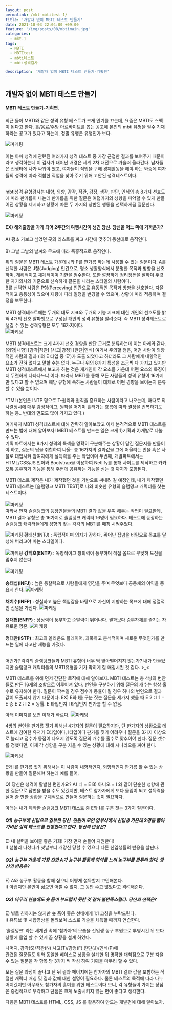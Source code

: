 ```yaml
---
layout: post
permalink: /mkt-mbtitest-1/
title: '개발자 없이 MBTI 테스트 만들기'
date: 2021-10-03 22:04:00 +09:00
feature: '/img/posts/08/mbtimain.jpg'
categories:
  - mkt-1
tags:
  - MBTI
  - MBTItest
  - mbti테스트
  - mbti성격검사

description: '개발자 없이 MBTI 테스트 만들기-기획편'
---
```


## 개발자 없이 MBTI 테스트 만들기
#### MBTI 테스트 만들기-기획편.
최근 들어 MBTI와 같은 성격 유형 테스트가 크게 인기를 끄는데, 요즘은 MBTI도 스펙이 된다고 한다. 홀/음료/주방 아르바이트를 뽑는 공고에 본인의 mbti 유형을 필수 기재하라는 공고가 있다고 하는데, 정말 유행은 유행인가 보다.
<br>

![마케팅](/img/posts/08/mbti_5.PNG)<br>
<br>
이는 아마 성격에 관련된 여러가지 성격 테스트 중 가장 근접한 결과를 보여주기 때문이라고 생각하는데 이 검사가 태어난 배경은 세계 2차 대전으로 거슬러 올라간다.
남자들은 전쟁터에 나가 싸워야 했고, 여자들이 직업을 구해 경제활동을 해야 하는 와중에 여자들의 성격에 따라 적합한 직업을 찾아 주기 위해 고안된 성격테스트이다.
<br>
<br>

mbti성격 유형검사는 내향, 외향, 감각, 직관, 감정, 생각, 판단, 인식의 총 8가지 선호도에 따라 판가름이 나는데 판가름을 위한 질문은 여덟가지의 성향을 파악할 수 있게 만들어진 상황을 제시하고 상황에 따른 두 가지의 상반된 행동을 선택하게끔 질문한다.
<br>

![마케팅](/img/posts/08/mbti_7.PNG)
<br>
<br>
<b>EX) 해외출장을 가게 되어 2주간의 여행시간이 생긴 당신. 당신을 어느 쪽에 가까운가?</b>
<br><br>
A)	평소 가보고 싶었던 곳의 리스트를 짜고 시간에 맞추어 동선대로 움직인다.
<br><br>
B)	그날 그날의 날씨와 무드에 따라 즉흥적으로 움직인다.
<br>

위의 질문은 MBTI 테스트 가운데 J와 P를 판가름 하는데 사용할 수 있는 질문이다.
A를 선택한 사람은 J형(Judging) 인간으로, 평소 생활양식에서 분명한 목적과 방향을 선호하며, 계획적이고 체계적이며 기한을 엄수한다. 또한 깔끔하게 정리정돈을 잘하며 뚜렷한 자기의사와 기준으로 신속하게 결론을 내리는 스타일의 사람이다.<br>
B를 선택한 사람은 P형(Perceving) 인간으로 유동적인 목적과 방향을 선호한다. 자율적이고 융통성이 있으며 재량에 따라 일정을 변경할 수 있으며, 상황에 따라 적응하며 결정을 보류한다.<br>
<br>
MBTI 성격테스트에는 두개의 태도 지표와 두개의 기능 지표에 대한 개인의 선호도를 밝혀 4개의 선호 알파벳으로 구성된 개인의 성격 유형을 알려준다. 즉 MBTI 성격테스트로 생길 수 있는 성격유형은 모두 16가지이다.<br>
![마케팅](/img/posts/08/mbti_8.png)<br>
<br>
MBTI 성격테스트는 크게 4가지 선호 경향을 판단 근거로 분류하는데 이는 아래와 같다.<br>
[외향|내향] [감각|직관] [사고|감정] [판단|인식]
여기서 주의할 점은, 어떤 사람이 외향적인 사람의 결과 (I와 E 타입 중 ‘E’)가 도출 되었다고 하더라도 그 사람에게 내향적인 요소가 전혀 없다고 말할 수는 없다. 누구나 위의 8가지 특성을 조금씩 다 가지고 있지만 MBTI 성격테스트에서 보고자 하는 것은 개개인이 각 요소들 가운데 어떤 요소의 특징이 더 뚜렷하게 나타나느냐 이다. 따라서 MBTI를 통해 모든 사람들의 성격 유형이 16가지만 있다고 할 수 없으며 해당 유형에 속하는 사람들이 대체로 어떤 경향을 보이는지 분류할 수 있을 뿐이다.<br><br>
*TMI (본인은 INTP 형으로 T-원리와 원칙을 중요하는 사람이라고 나오는데, 때때로 의사결정시에 매우 감정적이고, 원칙을 어기며 흘러가는 흐름에 따라 결정을 번복하기도 하는 등.. 반대의 면모도 많이 가지고 있다.)<br>

여기까지 MBTI 성격테스트에 대해 간략히 알아보았고 이제 본격적으로 MBTI 테스트를 만드는 법에 대해 알아보자!
MBTI 테스트를 만드는 일은 크게 1)기획과 2)개발로 나눌 수 있다.<br>
기획 파트에서는 8가지 성격의 특색을 명확히 구분해주는 상황이 담긴 질문지를 만들어야 하고,
질문의 답을 취합하여 나올- 총 16가지의 결과값을 그에 어울리는 인물 혹은 사물로 대입시켜
참여자에게 설득력을 주는 작업이며 두번째, 개발파트에서는 HTML/CSS/JS 언어와 Bootstrap을 이용하여 Netlify를 통해 사이트를 제작하고 카카오톡 공유하기 기능을 통해 주변에 공유하는 기능을 심는 것 까지가 포함된다.<br>

MBTI 테스트 제작은 내가 제작했던 것을 기반으로 써내려 갈 예정인데,
내가 제작했던 MBTI 테스트는 [슬램덩크 MBTI TEST]로 나와 비슷한 유형의 슬램덩크 캐릭터를 찾는 테스트이다.<br><br>
![마케팅](/img/posts/08/mbti_9.gif)
<br>
따라서 먼저 슬램덩크의 등장인물들의 MBTI 결과 값을 부여 해주는 작업이 필요한데,
MBTI 결과 유형은 총 16가지로 슬램덩크 캐릭터 16명이 필요하다.
테스트에 등장하는 슬램덩크 캐릭터들에게 성향의 맞는 각각의 MBTI를 매칭 시켜주었다.<br>

![마케팅](/img/posts/08/hts.jfif)
황태산(INTJ)
: 독립적이며 의지가 강하다. 뛰어난 집념을 바탕으로 목표를 달성해 버리고야 마는 스타일이다.
<br><br>
![마케팅](/img/posts/08/kbh2.jfif)
<b>강백호(ENTP)</b>
: 독창적이고 창의력이 풍부하며 직접 몸으로 부딪혀 도전을 멈추지 않는다.
<br><br>
![마케팅](/img/posts/08/sts.png)
<br><br>
<b>송태섭(INFJ)</b>
: 높은 통찰력으로 사람들에게 영감을 주며 무엇보다 공동체의 이익을 중요시 한다.
![마케팅](/img/posts/08/ccs.jpg)
<br><br>
<b>채치수(INFP)</b>
: 성실하고 높은 책임감을 바탕으로 자신이 지향하는 목표에 대해 정열적인 신념을 가진다.
![마케팅](/img/posts/08/ydh.jpg)
<br><br>
<b>윤대협(ENFP)</b>
: 상상력이 풍부하고 순발력이 뛰어나다. 결과보다 승부자체를 즐기는 자유로운 영혼.
![마케팅](/img/posts/08/jdm.jpg)
<br><br>
<b>정대만(ISTP)</b>
: 최고의 올라운드 플레이어, 과묵하고 분석적이며 새로운 무엇인가를 만드는 일에 타고난 재능을 가졌다.
<br><br>

어떤가? 각각의 슬램덩크들과 MBTI 유형이 너무 딱 맞아떨어지지 않는가?
내가 만들었지만 슬램덩크 캐릭터들의 MBTI유형을 기가 막히게 잘 매칭시킨 것 같다. >_<

MBTI 테스트를 위해 먼저 간단한 로직에 대해 알아보자.
MBTI 테스트는 총 4쌍의 변안들로 만든 16개의 조합으로 이루어져 있다. 변인을 구분하기 위해 질문의 개수는 항상 홀수로 유지해야 한다. 질문이 짝수일 경우 점수가 동률이 될 경우 하나의 변인으로 결과 값이 도출되지 않기 때문이다.
EX) E와 I를 구분 짓는 질문을 세가지 했을 때
E 2 : I 1 = E 승
E 2 : I 2 = 동률. E 타입인지 I 타입인지 판가름 할 수 없음.

아래 이미지를 보면 이해가 빠르다.
![마케팅](/img/posts/08/mbti_3.png)<br>

4쌍의 변인을 판가름 짓기 위해선 4가지의 질문이 필요하지만, 단 한가지의 상황으로 테스트에 참여한 유저가 E타입이다, I타입이다 판가름 짓기 어려우니 질문을 3가지 이상으로 늘리고 점수가 동점이 나오지 않도록 질문의 개수를 홀수로 맞추어야 한다.
질문 갯수를 정했다면, 이제 각 성향을 구분 지을 수 있는 상황에 대해 시나리오를 짜야 한다.
<br>

![마케팅](/img/posts/08/mbti_4.png)

E와 I를 판가름 짓기 위해서는 이 사람이 내향적인지, 외향적인지 판가름 할 수 있는 상황을 만들어 질문해야 하는데 예를 들어,

Q) 당신은 성격이 활발한 편인가요?
A) 네 = E
B) 아니오 = I
와 같이 단순한 성향에 관한 질문으로 답변을 받을 수도 있겠지만,
테스트 참가자에게 보다 몰입이 되고 설득력을 실어 줄 만한 상황을 구체적으로 만들어 질문하는 것이 필요하다.

아래는 내가 제작한 슬램덩크 MBTI 테스트 중
E와 I를 구분 짓는 3가지 질문이다.

##### Q1) 농구부에 신입으로 입부한 당신. 전원이 모인 입부식에서 신입생 가운데 3명을 뽑아 가벼운 실력 테스트를 진행한다고 한다. 당신의 반응은?

E) 내 실력을 보여줄 좋은 기회! 가장 먼저 손들어 지원한다!<br>
I) 섣불리 나섰다가 첫날부터 개망신 당할 수 있으니 다른 신입생들의 반응을 살핀다.

##### Q2) 농구부 가운데 가장 친한 A가 농구부 활동에 회의를 느껴 농구부를 관두려 한다. 당신의 반응은?

E) A와 농구부 활동을 함께 싶으니 어떻게 설득할지 고민해본다.<br>
I) 아쉽지만 본인이 싫으면 어쩔 수 없지. 그 동안 수고 많았다고 격려해준다.

##### Q3) 아무리 연습해도 슛 폼이 부드럽지 못한 것 같아 불만족스럽다. 당신의 선택은?

E) 별로 친하지는 않지만 슛 폼이 좋은 선배에게 1:1 코칭을 부탁드린다.<br>
I) 유튜브 및 시합영상을 돌려보며 스스로 기술을 체득할 때까지 연습한다.

‘슬램덩크’ 라는 세계관 속에 ‘참가자’의 모습을 신입생 농구 부원으로 투영시킨 뒤 보다 상황에
몰입 할 수 있게 끔 상황을 설계 하였다.

나머지,
감각(S)/직관(N) 사고(T)/감정(F) 판단(J)/인식(P)에<br>
관련된 질문들도 위와 동일한 베이스로 상황을 설계한 뒤 명확한 대척점으로 구분 지을 수 있는 질문을 각 항목 당 3가지 씩 작성 하여 기획을 마무리 할 수 있다.

모든 질문 과정이 끝나고 난 뒤 결과 페이지에는 참가자의 MBTI 결과 값을 포함하는 적절한 캐릭터 매칭 및 결과 값에 대한 설명이 필요하다. 물론 테스트의 목적에 따라 나누어지겠지만 아무래도 참가자의 흥미를 위한 테스트이다 보니, 각 유형들이 가지는 장점은 중점적으로 부각하고 단점은 크게 노출시키지 않는 편이 좋다고 생각한다.

다음은 MBTI 테스트를 HTML, CSS, JS 를 활용하여 만드는 개발편에 대해 알아보자.
